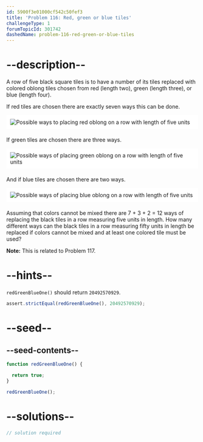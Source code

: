 ```yaml
---
id: 5900f3e01000cf542c50fef3
title: 'Problem 116: Red, green or blue tiles'
challengeType: 1
forumTopicId: 301742
dashedName: problem-116-red-green-or-blue-tiles
---
```


# --description--

A row of five black square tiles is to have a number of its tiles replaced with colored oblong tiles chosen from red (length two), green (length three), or blue (length four).

If red tiles are chosen there are exactly seven ways this can be done.

<img alt="Possible ways to placing red oblong on a row with length of five units" src="https://cdn.freecodecamp.org/curriculum/project-euler/red-green-or-blue-tiles-1.png" style="background-color: white; padding: 10px; display: block; margin-right: auto; margin-left: auto; margin-bottom: 1.2rem;" />

If green tiles are chosen there are three ways.

<img alt="Possible ways of placing green oblong on a row with length of five units" src="https://cdn.freecodecamp.org/curriculum/project-euler/red-green-or-blue-tiles-2.png" style="background-color: white; padding: 10px; display: block; margin-right: auto; margin-left: auto; margin-bottom: 1.2rem;" />

And if blue tiles are chosen there are two ways.

<img alt="Possible ways of placing blue oblong on a row with length of five units" src="https://cdn.freecodecamp.org/curriculum/project-euler/red-green-or-blue-tiles-3.png" style="background-color: white; padding: 10px; display: block; margin-right: auto; margin-left: auto; margin-bottom: 1.2rem;" />

Assuming that colors cannot be mixed there are 7 + 3 + 2 = 12 ways of replacing the black tiles in a row measuring five units in length. How many different ways can the black tiles in a row measuring fifty units in length be replaced if colors cannot be mixed and at least one colored tile must be used?

**Note:** This is related to Problem 117.

# --hints--

`redGreenBlueOne()` should return `20492570929`.

```js
assert.strictEqual(redGreenBlueOne(), 20492570929);
```

# --seed--

## --seed-contents--

```js
function redGreenBlueOne() {

  return true;
}

redGreenBlueOne();
```

# --solutions--

```js
// solution required
```
